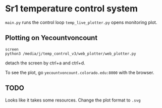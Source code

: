 # Sr1 temperature control system

`main.py` runs the control loop
`temp_live_plotter.py` opens monitoring plot.

## Plotting on Yecountvoncount
```
screen
python3 /media/j/temp_control_v3/web_plotter/web_plotter.py
```
detach the screen by ctrl+a and ctrl+d.

To see the plot, go `yecountvoncount.colorado.edu:8000` with the browser.

## TODO
Looks like it takes some resources. Change the plot format to `.svg`